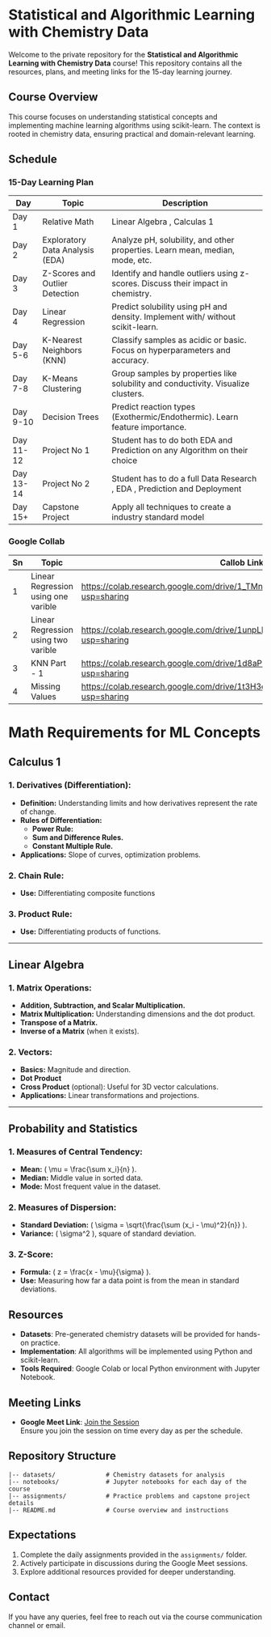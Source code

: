 # Statistical and Algorithmic Learning with Chemistry Data

Welcome to the private repository for the **Statistical and Algorithmic Learning with Chemistry Data** course! This repository contains all the resources, plans, and meeting links for the 15-day learning journey.

## Course Overview
This course focuses on understanding statistical concepts and implementing machine learning algorithms using scikit-learn. The context is rooted in chemistry data, ensuring practical and domain-relevant learning.

## Schedule
### 15-Day Learning Plan
| Day        | Topic                          | Description                                                                 |
|------------|--------------------------------|-----------------------------------------------------------------------------|
| Day 1      | Relative Math                  | Linear Algebra , Calculas 1                                       |
| Day 2      | Exploratory Data Analysis (EDA)| Analyze pH, solubility, and other properties. Learn mean, median, mode, etc.|
| Day 3      | Z-Scores and Outlier Detection | Identify and handle outliers using z-scores. Discuss their impact in chemistry. |
| Day 4      | Linear Regression              | Predict solubility using pH and density. Implement with/ without scikit-learn.       |
| Day 5-6    | K-Nearest Neighbors (KNN)      | Classify samples as acidic or basic. Focus on hyperparameters and accuracy. |
| Day 7-8    | K-Means Clustering             | Group samples by properties like solubility and conductivity. Visualize clusters. |
| Day 9-10   | Decision Trees                 | Predict reaction types (Exothermic/Endothermic). Learn feature importance.  |
| Day 11-12     | Project No 1                   | Student has to do both EDA and Prediction on any Algorithm on their choice  |
| Day 13-14  | Project No 2                   | Student has to do a full Data Research , EDA , Prediction and Deployment    |
| Day 15+    | Capstone Project               | Apply all techniques to create a industry standard model                    |


### Google Collab
| Sn        | Topic                          | Callob Links                                                                 |
|------------|--------------------------------|-----------------------------------------------------------------------------|
|1      | Linear Regression using one varible                 |https://colab.research.google.com/drive/1_TMndfWBrNjOcRpCJzxpcZVvOUCMq_rP?usp=sharing                                  |
| 2     | Linear Regression using two varible|https://colab.research.google.com/drive/1unpLIHaf09PDiOWMA_7LSkQlPcYSzFtL?usp=sharing
|  3     |KNN Part - 1 |https://colab.research.google.com/drive/1d8aPSthvIQBKh30LIqLC1y-tfREtFU9s?usp=sharing |
|  4  | Missing Values |https://colab.research.google.com/drive/1t3H3ctnNVJfxskV6JsTXT7xaONCk_GDz?usp=sharing|


# Math Requirements for ML Concepts

## **Calculus 1**
### **1. Derivatives (Differentiation):**
- **Definition:** Understanding limits and how derivatives represent the rate of change.
- **Rules of Differentiation:**
  - **Power Rule:** 
  - **Sum and Difference Rules.**
  - **Constant Multiple Rule.**
- **Applications:** Slope of curves, optimization problems.

### **2. Chain Rule:**
- **Use:** Differentiating composite functions

### **3. Product Rule:**
- **Use:** Differentiating products of functions.

---

## **Linear Algebra**
### **1. Matrix Operations:**
- **Addition, Subtraction, and Scalar Multiplication.**
- **Matrix Multiplication:** Understanding dimensions and the dot product.
- **Transpose of a Matrix.**
- **Inverse of a Matrix** (when it exists).

### **2. Vectors:**
- **Basics:** Magnitude and direction.
- **Dot Product** 
- **Cross Product** (optional): Useful for 3D vector calculations.
- **Applications:** Linear transformations and projections.

---

## **Probability and Statistics**
### **1. Measures of Central Tendency:**
- **Mean:** \( \mu = \frac{\sum x_i}{n} \).
- **Median:** Middle value in sorted data.
- **Mode:** Most frequent value in the dataset.

### **2. Measures of Dispersion:**
- **Standard Deviation:** \( \sigma = \sqrt{\frac{\sum (x_i - \mu)^2}{n}} \).
- **Variance:** \( \sigma^2 \), square of standard deviation.

### **3. Z-Score:**
- **Formula:** \( z = \frac{x - \mu}{\sigma} \).
- **Use:** Measuring how far a data point is from the mean in standard deviations.


## Resources
- **Datasets**: Pre-generated chemistry datasets will be provided for hands-on practice.
- **Implementation**: All algorithms will be implemented using Python and scikit-learn.
- **Tools Required**: Google Colab or local Python environment with Jupyter Notebook.

## Meeting Links
- **Google Meet Link**: [Join the Session](https://meet.google.com/rdh-kkap-hsr)  
  Ensure you join the session on time every day as per the schedule.

## Repository Structure
```
|-- datasets/              # Chemistry datasets for analysis
|-- notebooks/             # Jupyter notebooks for each day of the course
|-- assignments/           # Practice problems and capstone project details
|-- README.md              # Course overview and instructions
```

## Expectations
1. Complete the daily assignments provided in the `assignments/` folder.
2. Actively participate in discussions during the Google Meet sessions.
3. Explore additional resources provided for deeper understanding.

## Contact
If you have any queries, feel free to reach out via the course communication channel or email.
